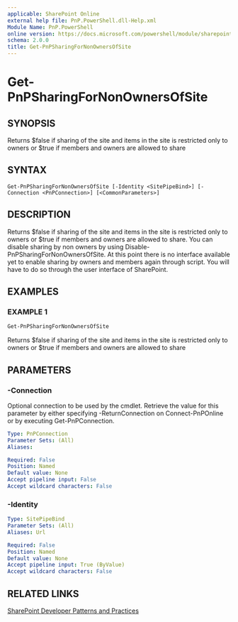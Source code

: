 ```yaml
---
applicable: SharePoint Online
external help file: PnP.PowerShell.dll-Help.xml
Module Name: PnP.PowerShell
online version: https://docs.microsoft.com/powershell/module/sharepoint-pnp/get-pnpsharingfornonownersofsite
schema: 2.0.0
title: Get-PnPSharingForNonOwnersOfSite
---
```


# Get-PnPSharingForNonOwnersOfSite

## SYNOPSIS
Returns $false if sharing of the site and items in the site is restricted only to owners or $true if members and owners are allowed to share

## SYNTAX

```
Get-PnPSharingForNonOwnersOfSite [-Identity <SitePipeBind>] [-Connection <PnPConnection>] [<CommonParameters>]
```

## DESCRIPTION
Returns $false if sharing of the site and items in the site is restricted only to owners or $true if members and owners are allowed to share. You can disable sharing by non owners by using Disable-PnPSharingForNonOwnersOfSite. At this point there is no interface available yet to enable sharing by owners and members again through script. You will have to do so through the user interface of SharePoint.

## EXAMPLES

### EXAMPLE 1
```powershell
Get-PnPSharingForNonOwnersOfSite
```

Returns $false if sharing of the site and items in the site is restricted only to owners or $true if members and owners are allowed to share

## PARAMETERS

### -Connection
Optional connection to be used by the cmdlet. Retrieve the value for this parameter by either specifying -ReturnConnection on Connect-PnPOnline or by executing Get-PnPConnection.

```yaml
Type: PnPConnection
Parameter Sets: (All)
Aliases:

Required: False
Position: Named
Default value: None
Accept pipeline input: False
Accept wildcard characters: False
```

### -Identity

```yaml
Type: SitePipeBind
Parameter Sets: (All)
Aliases: Url

Required: False
Position: Named
Default value: None
Accept pipeline input: True (ByValue)
Accept wildcard characters: False
```

## RELATED LINKS

[SharePoint Developer Patterns and Practices](https://aka.ms/sppnp)